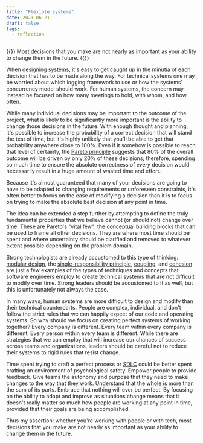 ```yaml
---
title: "Flexible systems"
date: 2023-06-21
draft: false
tags:
  - reflection
---
```


{{<tagline>}}
Most decisions that you make are not nearly as important as your ability to change them in the future.
{{</tagline>}}

When designing [systems](/lexicon#system), it's easy to get caught up in the minutia of each decision that has to be
made along the way. For technical systems one may be worried about which logging framework to use or how the systems'
concurrency model should work. For human systems, the concern may instead be focused on how many meetings to hold, with
whom, and how often.

While many individual decisions may be important to the outcome of the project, what is likely to be significantly more
important is the ability to change those decisions in the future. With enough thought and planning, it's possible to
increase the probability of a correct decision that will stand the test of time, but it's highly unlikely that you'll be
able to get that probability anywhere close to 100%. Even if it somehow is possible to reach that level of certainty,
the [Pareto principle](https://en.wikipedia.org/wiki/Pareto_principle) suggests that 80% of the overall outcome will be
driven by only 20% of these decisions; therefore, spending so much time to ensure the absolute correctness of _every_
decision would necessarily result in a huge amount of wasted time and effort.

Because it's almost guaranteed that many of your decisions are going to have to be adapted to changing requirements or
unforeseen constraints, it's often better to focus on the ease of modifying a decision than it is to focus on trying to
make the absolute best decision at any point in time.

The idea can be extended a step further by attempting to define the truly fundamental properties that we believe cannot
(or should not) change over time. These are Pareto's "vital few": the conceptual building blocks that can be used to
frame all other decisions. They are where most time should be spent and where uncertainty should be clarified and
removed to whatever extent possible depending on the problem domain.

Strong technologists are already accustomed to this type of thinking: [modular
design](https://en.wikipedia.org/wiki/Modular_design), the [single-responsibility
principle](https://en.wikipedia.org/wiki/Single-responsibility_principle),
[coupling](https://en.wikipedia.org/wiki/Coupling_(computer_programming)), and
[cohesion](https://en.wikipedia.org/wiki/Cohesion_(computer_science)) are just a few examples of the types of techniques
and concepts that software engineers employ to create technical systems that are not difficult to modify over time.
Strong leaders should be accustomed to it as well, but this is unfortunately not always the case.

In many ways, human systems are more difficult to design and modify than their technical counterparts. People are
complex, individual, and don't follow the strict rules that we can happily expect of our code and operating systems. So
why should we focus on creating perfect systems of working together? Every company is different. Every team within every
company is different. Every person within every team is different. While there are strategies that we can employ that
will increase our chances of success across teams and organizations, leaders should be careful not to reduce their
systems to rigid rules that resist change.

Time spent trying to craft a perfect process or [SDLC](https://en.wikipedia.org/wiki/Systems_development_life_cycle)
could be better spent crafting an environment of psychological safety. Empower people to provide feedback. Give teams
the autonomy and purpose that they need to make changes to the way that they work. Understand that the whole is more
than the sum of its parts. Embrace that nothing will ever be perfect. By focusing on the ability to adapt and improve as
situations change means that it doesn't really matter so much how people are working at any point in time, provided that
their goals are being accomplished.

Thus my assertion: whether you're working with people or with tech, most decisions that you make are not nearly as
important as your ability to change them in the future.